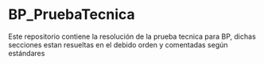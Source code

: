 # BP_PruebaTecnica
Este repositorio contiene la resolución de la prueba tecnica para BP, dichas secciones estan resueltas en el debido orden y comentadas según estándares
